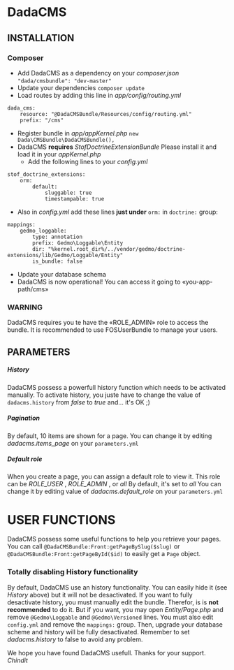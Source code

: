 # DadaCMS

## INSTALLATION

### Composer
* Add DadaCMS as a dependency on your *composer.json*
    ```"dada/cmsbundle": "dev-master"```
* Update your dependencies `composer update`
* Load routes by adding this line in *app/config/routing.yml*
```
dada_cms: 
    resource: "@DadaCMSBundle/Resources/config/routing.yml"
    prefix: "/cms"
```

* Register bundle in *app/appKernel.php*
    `new Dada\CMSBundle\DadaCMSBundle(),`
* DadaCMS **requires** _StofDoctrineExtensionBundle_  Please install it and load it in your _appKernel.php_
	* Add the following lines to your _config.yml_
```
stof_doctrine_extensions:
    orm:
        default:
            sluggable: true
            timestampable: true
```
* Also in _config.yml_ add these lines **just under** `orm:` in `doctrine:` group:
```
mappings:
    gedmo_loggable:
        type: annotation
        prefix: Gedmo\Loggable\Entity
        dir: "%kernel.root_dir%/../vendor/gedmo/doctrine-extensions/lib/Gedmo/Loggable/Entity"
        is_bundle: false
```
* Update your database schema
* DadaCMS is now operational!  You can access it going to «you-app-path/cms»

### WARNING
DadaCMS requires you te have the «ROLE_ADMIN» role to access the bundle.
It is recommended to use FOSUserBundle to manage your users.

## PARAMETERS
##### History
DadaCMS possess a powerfull history function which needs to be activated manually.
To activate history, you juste have to change the value of `dadacms.history` from _false_ to _true_ and… it's OK ;)
##### Pagination
By default, 10 items are shown for a page.  You can change it by editing _dadacms.items_page_ on your `parameters.yml`
##### Default role
When you create a page, you can assign a default role to view it.  This role can be _ROLE_USER_ , _ROLE_ADMIN_ , or _all_
By default, it's set to _all_
You can change it by editing value of _dadacms.default_role_ on your `parameters.yml`

# USER FUNCTIONS
DadaCMS possess some useful functions to help you retrieve your pages.
You can call `@DadaCMSBundle:Front:getPageBySlug($slug)` or `@DadaCMSBundle:Front:getPageById($id)` to easily get a `Page` object.

### Totally disabling History functionality
By default, DadaCMS use an history functionality.  You can easily hide it (see _History_ above) but it will not be desactivated.  If you want to fully desactivate history, you must manually edit the bundle.  Therefor, is is **not recommended** to do it.  But if you want, you may open _Entity/Page.php_ and remove `@Gedmo\Loggable` and `@Gedmo\Versioned` lines.  You must also edit `config.yml` and remove the `mappings:` group.  Then, upgrade your database scheme and history will be fully desactivated.  Remember to set _dadacms.history_ to false to avoid any problem.

We hope you have found DadaCMS usefull.
Thanks for your support.
_Chindit_
